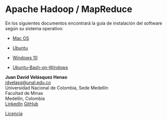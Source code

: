 # Apache Hadoop / MapReduce


En los siguientes documentos encontrará la guía de instalación del software según su sistema operativo:

* [Mac OS](macOS-standalone.md)

* [Ubuntu](ubuntu-standalone.md)

* [Windows 10](win10.md)

* [Ubuntu-Bash-on-Windows](bash-win10.md)
     
     
**Juan David Velásquez Henao**    
jdvelasq@unal.edu.co  
Universidad Nacional de Colombia, Sede Medellín  
Facultad de Minas  
Medellín, Colombia  
[LinkedIn](https://co.linkedin.com/in/juan-david-velásquez-henao-94078979) [GitHub](https://github.com/jdvelasq)


[Licencia](https://github.com/jdvelasq/apache-hadoop-course/blob/master/LICENSE)



